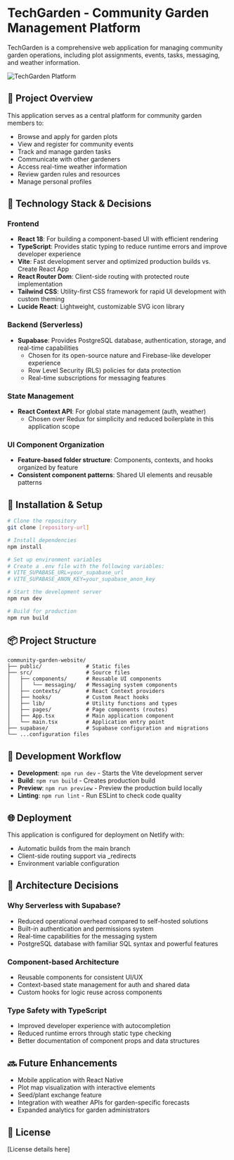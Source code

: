 # TechGarden - Community Garden Management Platform

TechGarden is a comprehensive web application for managing community garden operations, including plot assignments, events, tasks, messaging, and weather information.

![TechGarden Platform](https://images.unsplash.com/photo-1466692476868-aef1dfb1e735?auto=format&fit=crop&q=80)

## 🌱 Project Overview

This application serves as a central platform for community garden members to:
- Browse and apply for garden plots
- View and register for community events
- Track and manage garden tasks
- Communicate with other gardeners
- Access real-time weather information
- Review garden rules and resources
- Manage personal profiles

## 🚀 Technology Stack & Decisions

### Frontend
- **React 18**: For building a component-based UI with efficient rendering
- **TypeScript**: Provides static typing to reduce runtime errors and improve developer experience
- **Vite**: Fast development server and optimized production builds vs. Create React App
- **React Router Dom**: Client-side routing with protected route implementation
- **Tailwind CSS**: Utility-first CSS framework for rapid UI development with custom theming
- **Lucide React**: Lightweight, customizable SVG icon library

### Backend (Serverless)
- **Supabase**: Provides PostgreSQL database, authentication, storage, and real-time capabilities
  - Chosen for its open-source nature and Firebase-like developer experience
  - Row Level Security (RLS) policies for data protection
  - Real-time subscriptions for messaging features

### State Management
- **React Context API**: For global state management (auth, weather)
  - Chosen over Redux for simplicity and reduced boilerplate in this application scope

### UI Component Organization
- **Feature-based folder structure**: Components, contexts, and hooks organized by feature
- **Consistent component patterns**: Shared UI elements and reusable patterns

## 🔧 Installation & Setup

```bash
# Clone the repository
git clone [repository-url]

# Install dependencies
npm install

# Set up environment variables
# Create a .env file with the following variables:
# VITE_SUPABASE_URL=your_supabase_url
# VITE_SUPABASE_ANON_KEY=your_supabase_anon_key

# Start the development server
npm run dev

# Build for production
npm run build
```

## 📦 Project Structure

```
community-garden-website/
├── public/              # Static files
├── src/                 # Source files
│   ├── components/      # Reusable UI components
│   │   └── messaging/   # Messaging system components
│   ├── contexts/        # React Context providers
│   ├── hooks/           # Custom React hooks
│   ├── lib/             # Utility functions and types
│   ├── pages/           # Page components (routes)
│   ├── App.tsx          # Main application component
│   └── main.tsx         # Application entry point
├── supabase/            # Supabase configuration and migrations
└── ...configuration files
```

## 🔄 Development Workflow

- **Development**: `npm run dev` - Starts the Vite development server
- **Build**: `npm run build` - Creates production build
- **Preview**: `npm run preview` - Preview the production build locally
- **Linting**: `npm run lint` - Run ESLint to check code quality

## 🌐 Deployment

This application is configured for deployment on Netlify with:
- Automatic builds from the main branch
- Client-side routing support via _redirects
- Environment variable configuration

## 🧩 Architecture Decisions

### Why Serverless with Supabase?
- Reduced operational overhead compared to self-hosted solutions
- Built-in authentication and permissions system
- Real-time capabilities for the messaging system
- PostgreSQL database with familiar SQL syntax and powerful features

### Component-based Architecture
- Reusable components for consistent UI/UX
- Context-based state management for auth and shared data
- Custom hooks for logic reuse across components

### Type Safety with TypeScript
- Improved developer experience with autocompletion
- Reduced runtime errors through static type checking
- Better documentation of component props and data structures

## 🔜 Future Enhancements

- Mobile application with React Native
- Plot map visualization with interactive elements
- Seed/plant exchange feature
- Integration with weather APIs for garden-specific forecasts
- Expanded analytics for garden administrators

## 📝 License

[License details here]
